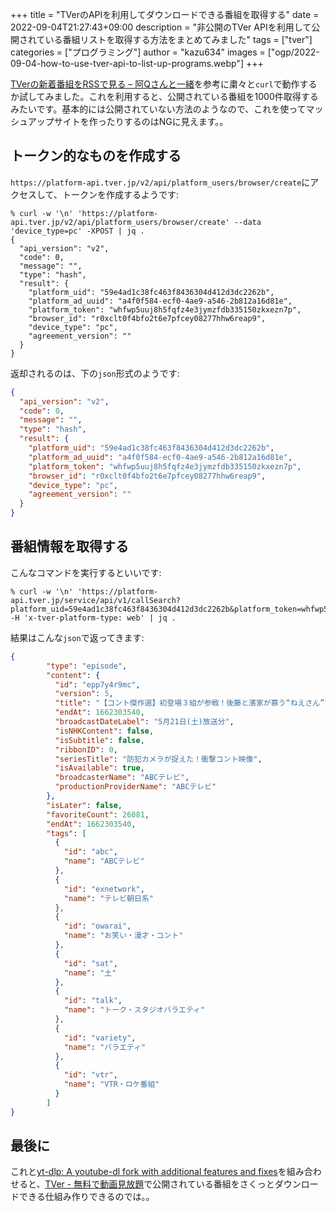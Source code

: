 +++
title = "TVerのAPIを利用してダウンロードできる番組を取得する"
date = 2022-09-04T21:27:43+09:00
description = "非公開のTVer APIを利用して公開されている番組リストを取得する方法をまとめてみました"
tags = ["tver"]
categories = ["プログラミング"]
author = "kazu634"
images = ["ogp/2022-09-04-how-to-use-tver-api-to-list-up-programs.webp"]
+++

[TVerの新着番組をRSSで見る – 阿Qさんと一緒](https://blog.srytk.com/aquei/763.html)を参考に粛々と`curl`で動作するか試してみました。これを利用すると、公開されている番組を1000件取得するみたいです。基本的には公開されていない方法のようなので、これを使ってマッシュアップサイトを作ったりするのはNGに見えます。。

<!--more-->

## トークン的なものを作成する
`https://platform-api.tver.jp/v2/api/platform_users/browser/create`にアクセスして、トークンを作成するようです:

```shell
% curl -w '\n' 'https://platform-api.tver.jp/v2/api/platform_users/browser/create' --data 'device_type=pc' -XPOST | jq .
{
  "api_version": "v2",
  "code": 0,
  "message": "",
  "type": "hash",
  "result": {
    "platform_uid": "59e4ad1c38fc463f8436304d412d3dc2262b",
    "platform_ad_uuid": "a4f0f584-ecf0-4ae9-a546-2b812a16d81e",
    "platform_token": "whfwp5uuj8h5fqfz4e3jymzfdb335150zkxezn7p",
    "browser_id": "r0xclt0f4bfo2t6e7pfcey08277hhw6reap9",
    "device_type": "pc",
    "agreement_version": ""
  }
}
```

返却されるのは、下の`json`形式のようです:

```json
{
  "api_version": "v2",
  "code": 0,
  "message": "",
  "type": "hash",
  "result": {
    "platform_uid": "59e4ad1c38fc463f8436304d412d3dc2262b",
    "platform_ad_uuid": "a4f0f584-ecf0-4ae9-a546-2b812a16d81e",
    "platform_token": "whfwp5uuj8h5fqfz4e3jymzfdb335150zkxezn7p",
    "browser_id": "r0xclt0f4bfo2t6e7pfcey08277hhw6reap9",
    "device_type": "pc",
    "agreement_version": ""
  }
}
```

## 番組情報を取得する
こんなコマンドを実行するといいです:

```shell
% curl -w '\n' 'https://platform-api.tver.jp/service/api/v1/callSearch?platform_uid=59e4ad1c38fc463f8436304d412d3dc2262b&platform_token=whfwp5uuj8h5fqfz4e3jymzfdb335150zkxezn7p&require_data=later' -H 'x-tver-platform-type: web' | jq .
```

結果はこんな`json`で返ってきます:

```json
{
        "type": "episode",
        "content": {
          "id": "epp7y4r9mc",
          "version": 5,
          "title": "【コント傑作選】初登場３組が参戦！後藤と濱家が慕う“ねえさん”なるみが厳しく後輩たちのネタをジャッジ！",
          "endAt": 1662303540,
          "broadcastDateLabel": "5月21日(土)放送分",
          "isNHKContent": false,
          "isSubtitle": false,
          "ribbonID": 0,
          "seriesTitle": "防犯カメラが捉えた！衝撃コント映像",
          "isAvailable": true,
          "broadcasterName": "ABCテレビ",
          "productionProviderName": "ABCテレビ"
        },
        "isLater": false,
        "favoriteCount": 26081,
        "endAt": 1662303540,
        "tags": [
          {
            "id": "abc",
            "name": "ABCテレビ"
          },
          {
            "id": "exnetwork",
            "name": "テレビ朝日系"
          },
          {
            "id": "owarai",
            "name": "お笑い・漫才・コント"
          },
          {
            "id": "sat",
            "name": "土"
          },
          {
            "id": "talk",
            "name": "トーク・スタジオバラエティ"
          },
          {
            "id": "variety",
            "name": "バラエティ"
          },
          {
            "id": "vtr",
            "name": "VTR・ロケ番組"
          }
        ]
}
```

## 最後に
これと[yt-dlp: A youtube-dl fork with additional features and fixes](https://github.com/yt-dlp/yt-dlp)を組み合わせると、[TVer \- 無料で動画見放題](https://tver.jp/)で公開されている番組をさくっとダウンロードできる仕組み作りできるのでは。。
